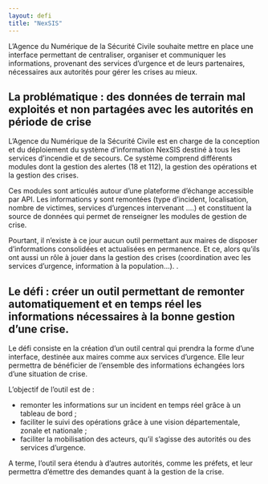 ```yaml
---
layout: defi
title: "NexSIS"
---
```

L’Agence du Numérique de la Sécurité Civile souhaite mettre en place une interface permettant de centraliser, organiser et communiquer les informations, provenant des  services d’urgence et de leurs partenaires, nécessaires aux autorités pour gérer les crises au mieux.

## La problématique : des données de terrain mal exploités et non partagées avec les autorités en période de crise

L’Agence du Numérique de la Sécurité Civile est en charge de la conception et du déploiement du système d’information NexSIS destiné à tous les services d’incendie et de secours. Ce système comprend différents modules dont la gestion des alertes (18 et 112), la gestion des opérations et la gestion des crises.

Ces modules sont articulés autour d’une plateforme d’échange accessible par API. Les informations y sont remontées (type d’incident, localisation, nombre de victimes, services d’urgences intervenant ….) et constituent la source de données qui permet de renseigner les modules de gestion de crise.

Pourtant, il n’existe à ce jour aucun outil permettant aux maires de disposer d’informations consolidées et actualisées en permanence. Et ce, alors qu’ils ont aussi un rôle à jouer dans la gestion des crises (coordination avec les services d’urgence, information à la population…). . 

## Le défi : créer un outil permettant de remonter automatiquement et en temps réel les informations nécessaires à la bonne gestion d’une crise.  

Le défi consiste en la création d’un outil central qui prendra la forme d’une interface, destinée aux maires comme aux services d’urgence. Elle leur permettra de bénéficier de l’ensemble des informations échangées lors d’une situation de crise.

L’objectif de l’outil est de :
- remonter les informations sur un incident en temps réel grâce à un tableau de bord ;
- faciliter le suivi des opérations grâce à une vision départementale, zonale et nationale ;
- faciliter la mobilisation des acteurs, qu’il s’agisse des autorités ou des services d’urgence.

A terme, l’outil sera étendu à d’autres autorités, comme les préfets, et leur permettra  d’émettre des demandes quant à la gestion de la crise. 

